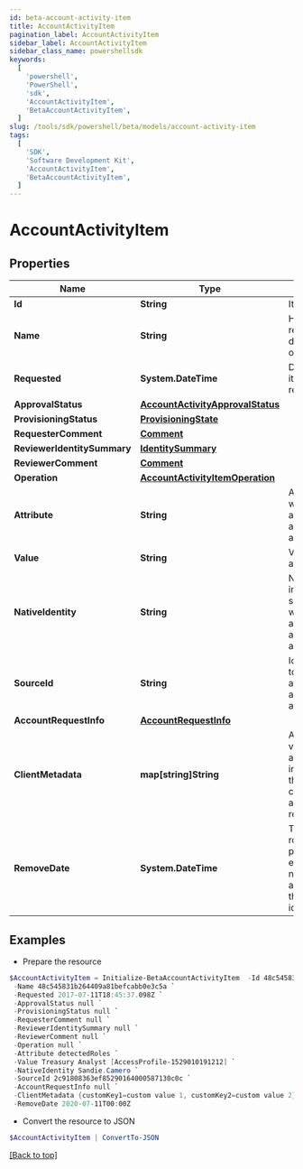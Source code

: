 ```yaml
---
id: beta-account-activity-item
title: AccountActivityItem
pagination_label: AccountActivityItem
sidebar_label: AccountActivityItem
sidebar_class_name: powershellsdk
keywords:
  [
    'powershell',
    'PowerShell',
    'sdk',
    'AccountActivityItem',
    'BetaAccountActivityItem',
  ]
slug: /tools/sdk/powershell/beta/models/account-activity-item
tags:
  [
    'SDK',
    'Software Development Kit',
    'AccountActivityItem',
    'BetaAccountActivityItem',
  ]
---
```


# AccountActivityItem

## Properties

| Name | Type | Description | Notes |
| --- | --- | --- | --- |
| **Id** | **String** | Item id | [optional] |
| **Name** | **String** | Human-readable display name of item | [optional] |
| **Requested** | **System.DateTime** | Date and time item was requested | [optional] |
| **ApprovalStatus** | [**AccountActivityApprovalStatus**](account-activity-approval-status) |  | [optional] |
| **ProvisioningStatus** | [**ProvisioningState**](provisioning-state) |  | [optional] |
| **RequesterComment** | [**Comment**](comment) |  | [optional] |
| **ReviewerIdentitySummary** | [**IdentitySummary**](identity-summary) |  | [optional] |
| **ReviewerComment** | [**Comment**](comment) |  | [optional] |
| **Operation** | [**AccountActivityItemOperation**](account-activity-item-operation) |  | [optional] |
| **Attribute** | **String** | Attribute to which account activity applies | [optional] |
| **Value** | **String** | Value of attribute | [optional] |
| **NativeIdentity** | **String** | Native identity in the target system to which the account activity applies | [optional] |
| **SourceId** | **String** | Id of Source to which account activity applies | [optional] |
| **AccountRequestInfo** | [**AccountRequestInfo**](account-request-info) |  | [optional] |
| **ClientMetadata** | **map[string]String** | Arbitrary key-value pairs, if any were included in the corresponding access request item | [optional] |
| **RemoveDate** | **System.DateTime** | The date the role or access profile or entitlement is no longer assigned to the specified identity. | [optional] |

## Examples

- Prepare the resource

```powershell
$AccountActivityItem = Initialize-BetaAccountActivityItem  -Id 48c545831b264409a81befcabb0e3c5a `
 -Name 48c545831b264409a81befcabb0e3c5a `
 -Requested 2017-07-11T18:45:37.098Z `
 -ApprovalStatus null `
 -ProvisioningStatus null `
 -RequesterComment null `
 -ReviewerIdentitySummary null `
 -ReviewerComment null `
 -Operation null `
 -Attribute detectedRoles `
 -Value Treasury Analyst [AccessProfile-1529010191212] `
 -NativeIdentity Sandie.Camero `
 -SourceId 2c91808363ef85290164000587130c0c `
 -AccountRequestInfo null `
 -ClientMetadata {customKey1=custom value 1, customKey2=custom value 2} `
 -RemoveDate 2020-07-11T00:00Z
```

- Convert the resource to JSON

```powershell
$AccountActivityItem | ConvertTo-JSON
```

[[Back to top]](#)
